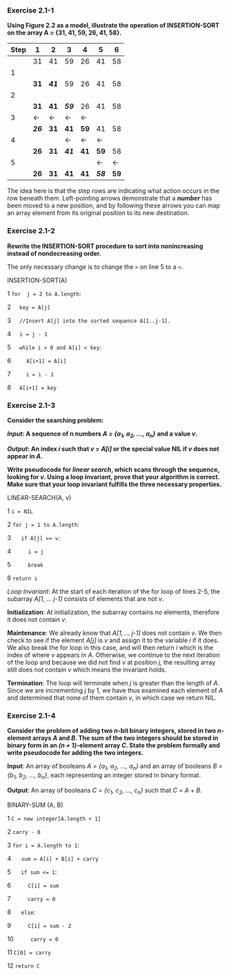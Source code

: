 ### Exercise 2.1-1
**Using Figure 2.2 as a model, illustrate the operation of INSERTION-SORT on the array A = {31, 41, 59, 26, 41, 58}.**

| Step | 1 | 2| 3 | 4 | 5 | 6
| - | - | - | - | - | - | - |
|   | 31 | 41 | 59 | 26 | 41 | 58 |
| 1 | | | | | | | 
|   | **31** | ***41*** | 59 | 26 | 41 | 58 |
| 2 | | | | | | |
|   | **31** | **41** | ***59*** | 26 | 41 | 58 |
| 3 | ← | ← | ← | ← | | | 
|   | ***26*** | **31** | **41** | **59**  | 41 | 58 |
| 4 |  |  | ← | ← | ← | | 
|   | **26** | **31** | ***41*** | **41** | **59** | 58|
| 5 | | | | | ← | ← |
|   | **26** | **31** | **41** | **41** | ***58*** | **59**|

The idea here is that the step rows are indicating what action occurs in the row beneath them. Left-pointing arrows demonstrate that a ***number*** has been moved to a new position, and by following these arrows you can map an array element from its original position to its new destination.

### Exercise 2.1-2
**Rewrite the INSERTION-SORT procedure to sort into nonincreasing instead of nondecreasing order.**

The only necessary change is to change the `>` on line 5 to a `<`.

INSERTION-SORT(A)

1 `for  j = 2 to A.length`:

2 &nbsp;&nbsp;&nbsp;&nbsp;`key = A[j]`

3 &nbsp;&nbsp;&nbsp;&nbsp;`//Insert A[j] into the sorted sequence A[1..j-1].`

4 &nbsp;&nbsp;&nbsp;&nbsp;`i = j - 1`

5 &nbsp;&nbsp;&nbsp;&nbsp;`while i > 0 and A[i] < key`:

6 &nbsp;&nbsp;&nbsp;&nbsp;&nbsp;&nbsp;&nbsp;&nbsp;`A[i+1] = A[i]`

7 &nbsp;&nbsp;&nbsp;&nbsp;&nbsp;&nbsp;&nbsp;&nbsp;`i = i - 1`

8 &nbsp;&nbsp;&nbsp;&nbsp;`A[i+1] = key`

### Exercise 2.1-3
**Consider the searching problem:**

***Input*: A sequence of n numbers *A = {a<sub>1</sub>, a<sub>2</sub>, ..., a<sub>n</sub>}* and a value *v*.**

***Output*: An index *i* such that *v* = *A[i]* or the special value NIL if *v* does not appear in *A*.**

**Write pseudocode for *linear search*, which scans through the sequence, looking for *v*. Using a loop invariant, prove that your algorithm is correct. Make sure that your loop invariant fulfills the three necessary properties.**

LINEAR-SEARCH(A, v)

1 `i = NIL`

2 `for j = 1 to A.length`:

3 &nbsp;&nbsp;&nbsp;&nbsp; `if A[j] == v`:

4 &nbsp;&nbsp;&nbsp;&nbsp;&nbsp;&nbsp;&nbsp;&nbsp; `i = j`

5 &nbsp;&nbsp;&nbsp;&nbsp;&nbsp;&nbsp;&nbsp;&nbsp; `break`

6 `return i`

*Loop Invariant*: At the start of each iteration of the for loop of lines 2-5, the subarray *A[1, ... j-1]* consists of elements that are not *v*.

**Initialization**: At initialization, the subarray contains no elements, therefore it does not contain *v*.

**Maintenance**: We already know that *A[1, ... j-1]* does not contain *v*. We then check to see if the element *A[j]* is *v* and assign it to the variable *i* if it does. We also break the for loop in this case, and will then return *i* which is the index of where *v* appears in *A*. Otherwise, we continue to the next iteration of the loop and because we did not find *v* at position *j*, the resulting array still does not contain *v* which means the invariant holds.

**Termination**: The loop will terminate when *j* is greater than the length of *A*. Since we are incrementing *j* by 1, we have thus examined each element of *A* and determined that none of them contain *v*, in which case we return NIL.

### Exercise 2.1-4
**Consider the problem of adding two *n*-bit binary integers, stored in two *n*-element arrays *A* and *B*. The sum of the two integers should be stored in binary form in an *(n + 1)*-element array *C*. State the problem formally and write pseudocode for adding the two integers.**

**Input**: An array of booleans *A = {a<sub>1</sub>, a<sub>2</sub>, ..., a<sub>n</sub>}* and an array of booleans *B = {b<sub>1</sub>, b<sub>2</sub>, ..., b<sub>n</sub>}*, each representing an integer stored in binary format.

**Output**: An array of booleans *C = {c<sub>1</sub>, c<sub>2</sub>, ..., c<sub>n</sub>}* such that *C* = *A* + *B*.

BINARY-SUM (A, B)

1 `C = new integer[A.length + 1]`

2 `carry - 0`

3 `for i = A.length to 1`:

4 &nbsp;&nbsp;&nbsp;&nbsp; `sum = A[i] + B[i] + carry`

5 &nbsp;&nbsp;&nbsp;&nbsp; `if sum <= 1`:

6 &nbsp;&nbsp;&nbsp;&nbsp;&nbsp;&nbsp;&nbsp;&nbsp; `C[i] = sum`

7 &nbsp;&nbsp;&nbsp;&nbsp;&nbsp;&nbsp;&nbsp;&nbsp; `carry = 0`

8 &nbsp;&nbsp;&nbsp;&nbsp; `else`:

9 &nbsp;&nbsp;&nbsp;&nbsp;&nbsp;&nbsp;&nbsp;&nbsp; `C[i] = sum - 2`

10 &nbsp;&nbsp;&nbsp;&nbsp;&nbsp;&nbsp;&nbsp;&nbsp; `carry = 0`

11 `C[0] = carry`

12 `return C`
